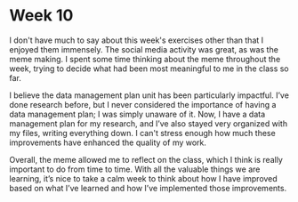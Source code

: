 # Week 10
I don't have much to say about this week's exercises other than that I enjoyed them immensely. The social media activity was great, as was the meme making. I spent some time thinking about the meme throughout the week, trying to decide what had been most meaningful to me in the class so far. 

I believe the data management plan unit has been particularly impactful. I’ve done research before, but I never considered the importance of having a data management plan; I was simply unaware of it. Now, I have a data management plan for my research, and I’ve also stayed very organized with my files, writing everything down. I can't stress enough how much these improvements have enhanced the quality of my work.

Overall, the meme allowed me to reflect on the class, which I think is really important to do from time to time. With all the valuable things we are learning, it’s nice to take a calm week to think about how I have improved based on what I’ve learned and how I’ve implemented those improvements.
